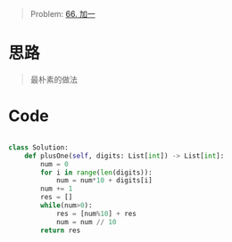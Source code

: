 > Problem: [66. 加一](https://leetcode.cn/problems/plus-one/description/)

# 思路

> 最朴素的做法

# Code

```Python []

class Solution:
    def plusOne(self, digits: List[int]) -> List[int]:
        num = 0
        for i in range(len(digits)):
            num = num*10 + digits[i]
        num += 1
        res = []
        while(num>0):
            res = [num%10] + res
            num = num // 10
        return res
```
